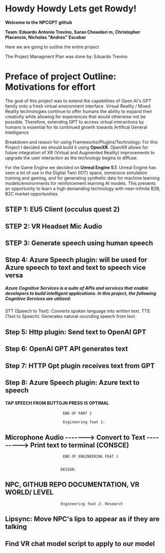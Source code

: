 # Howdy Howdy Lets get Rowdy!

**Welcome to the NPCGPT github**

**Team: Eduardo Antonio Trevino, Saran Chowdari m, Christopher Placencio, Nicholas "Andres" Escobar**

Here we are going to outline the entire project

The Project Managment Plan was done by: Eduardo Trevino

# Preface of project Outline: Motivations for effort
The goal of this project was to extend the capabilities of Open AI's GPT family onto a fresh virtual environment interface. Virtual Reality / Mixed Reality technologies continue to offer humans the ability to expand their creativity while allowing for experiences that would otherwise not be possible. Therefore, extending GPT to access virtual interactions by humans is essential for its continued growth towards Artifical General Intelligence

Breakdown and reason for using Frameworks/Plugins/Technology:
For this Project I decided we should build it using **OpenXR**. OpenXR allows for future integration of XR (Virtual and Augmented Reality) improvements to upgrade the user interaction as the technology begins to diffuse.

For the Game Engine we decided on **Unreal Engine 5.1**. Unreal Engine has seen a lot of use in the Digital Twin (IOT) space, immersive simulation training and gaming, and for generating synthetic data for machine learning models/environments for reinforcement learning AI models. This presents an opportunity to learn a high demanding technology with near-infinite B2B, B2C market opportunities.



## STEP 1:  EU5 Client (occulus quest 2) ##
## STEP 2:  VR Headset Mic Audio ## 
## STEP 3:  Generate speech using human speech ##
## Step 4:  Azure Speech plugin: will be used for Azure speech to text and text to speech vice versa ##
  ##### Azure Cognitive Services is a suite of APIs and services that enable developers to build intelligent applications. In this project, the following Cognitive Services are utilized:
  STT (Speech to Text): Converts spoken language into written text.
  TTS (Text to Speech): Generates natural-sounding speech from text. 
  #####

## Step 5:  Http plugin: Send text to OpenAI GPT ##
## Step 6:  OpenAI GPT API generates text ##
## Step 7:  HTTP Gpt plugin receives text from GPT ##
## Step 8:  Azure Speech plugin: Azure text to speech ##

#### TAP SPEECH FROM BUTTOJN PRESS IS OPTIMAL ####


                              END OF PART 1
 
                              Engineering feat 1:
## Microphone Audio -------> Convert to Text ---------> Print text to terminal (CONSCE) ##

                              END OF ENGINEERING FEAT 1
                                                       
                             
                             DESIGN: 
## NPC, GITHUB REPO DOCUMENTATION, VR WORLD/ LEVEL ##

                               
                               
                             
                             Engineering feat 2: Research
                             
## Lipsync: Move NPC's lips to appear as if they are talking ##
## Find VR chat model script to apply to our model ## 
                             
                               



